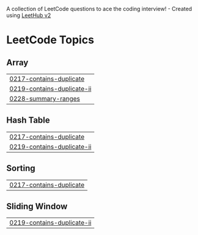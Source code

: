 A collection of LeetCode questions to ace the coding interview! - Created using [LeetHub v2](https://github.com/arunbhardwaj/LeetHub-2.0)
<!---LeetCode Topics Start-->
# LeetCode Topics
## Array
|  |
| ------- |
| [0217-contains-duplicate](https://github.com/JadeAdi27/dsa/tree/master/0217-contains-duplicate) |
| [0219-contains-duplicate-ii](https://github.com/JadeAdi27/dsa/tree/master/0219-contains-duplicate-ii) |
| [0228-summary-ranges](https://github.com/JadeAdi27/dsa/tree/master/0228-summary-ranges) |
## Hash Table
|  |
| ------- |
| [0217-contains-duplicate](https://github.com/JadeAdi27/dsa/tree/master/0217-contains-duplicate) |
| [0219-contains-duplicate-ii](https://github.com/JadeAdi27/dsa/tree/master/0219-contains-duplicate-ii) |
## Sorting
|  |
| ------- |
| [0217-contains-duplicate](https://github.com/JadeAdi27/dsa/tree/master/0217-contains-duplicate) |
## Sliding Window
|  |
| ------- |
| [0219-contains-duplicate-ii](https://github.com/JadeAdi27/dsa/tree/master/0219-contains-duplicate-ii) |
<!---LeetCode Topics End-->